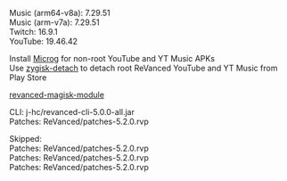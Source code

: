 Music (arm64-v8a): 7.29.51  
Music (arm-v7a): 7.29.51  
Twitch: 16.9.1  
YouTube: 19.46.42  

Install [Microg](https://github.com/ReVanced/GmsCore/releases) for non-root YouTube and YT Music APKs  
Use [zygisk-detach](https://github.com/j-hc/zygisk-detach) to detach root ReVanced YouTube and YT Music from Play Store  

[revanced-magisk-module](https://github.com/j-hc/revanced-magisk-module)
  
CLI: j-hc/revanced-cli-5.0.0-all.jar  
Patches: ReVanced/patches-5.2.0.rvp    

Skipped:  
Patches: ReVanced/patches-5.2.0.rvp    
Patches: ReVanced/patches-5.2.0.rvp    
Patches: ReVanced/patches-5.2.0.rvp          
